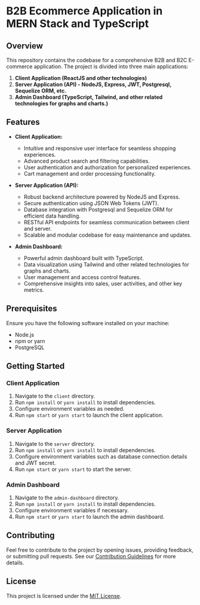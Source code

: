 # B2B Ecommerce Application in MERN Stack and TypeScript

## Overview

This repository contains the codebase for a comprehensive B2B and B2C E-commerce application. The project is divided into three main applications:

1. **Client Application (ReactJS and other technologies)**
2. **Server Application (API) - NodeJS, Express, JWT, Postgresql, Sequelize ORM, etc.**
3. **Admin Dashboard (TypeScript, Tailwind, and other related technologies for graphs and charts.)**

## Features

- **Client Application:**
  - Intuitive and responsive user interface for seamless shopping experiences.
  - Advanced product search and filtering capabilities.
  - User authentication and authorization for personalized experiences.
  - Cart management and order processing functionality.

- **Server Application (API):**
  - Robust backend architecture powered by NodeJS and Express.
  - Secure authentication using JSON Web Tokens (JWT).
  - Database integration with Postgresql and Sequelize ORM for efficient data handling.
  - RESTful API endpoints for seamless communication between client and server.
  - Scalable and modular codebase for easy maintenance and updates.

- **Admin Dashboard:**
  - Powerful admin dashboard built with TypeScript.
  - Data visualization using Tailwind and other related technologies for graphs and charts.
  - User management and access control features.
  - Comprehensive insights into sales, user activities, and other key metrics.

## Prerequisites

Ensure you have the following software installed on your machine:

- Node.js
- npm or yarn
- PostgreSQL

## Getting Started

### Client Application

1. Navigate to the `client` directory.
2. Run `npm install` or `yarn install` to install dependencies.
3. Configure environment variables as needed.
4. Run `npm start` or `yarn start` to launch the client application.

### Server Application

1. Navigate to the `server` directory.
2. Run `npm install` or `yarn install` to install dependencies.
3. Configure environment variables such as database connection details and JWT secret.
4. Run `npm start` or `yarn start` to start the server.

### Admin Dashboard

1. Navigate to the `admin-dashboard` directory.
2. Run `npm install` or `yarn install` to install dependencies.
3. Configure environment variables if necessary.
4. Run `npm start` or `yarn start` to launch the admin dashboard.

## Contributing

Feel free to contribute to the project by opening issues, providing feedback, or submitting pull requests. See our [Contribution Guidelines](CONTRIBUTING.md) for more details.

## License

This project is licensed under the [MIT License](LICENSE.md).
